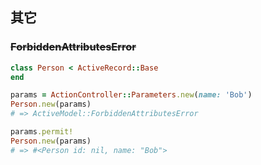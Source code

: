 ## 其它

### ~~ForbiddenAttributesError~~

```ruby
class Person < ActiveRecord::Base
end

params = ActionController::Parameters.new(name: 'Bob')
Person.new(params)
# => ActiveModel::ForbiddenAttributesError

params.permit!
Person.new(params)
# => #<Person id: nil, name: "Bob">
```
